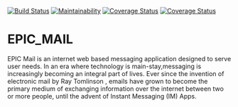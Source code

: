 [![Build Status](https://https://travis-ci.com/Realtime-josh/EPIC_Mail.svg?branch=develop)](https://travis-ci.com/Realtime-josh/EPIC_Mail)
[![Maintainability](https://api.codeclimate.com/v1/badges/a0486eea2f1e5fa4df8e/maintainability)](https://codeclimate.com/github/Realtime-josh/EPIC_Mail)
[![Coverage Status](https://coveralls.io/repos/github/Realtime-josh/EPIC_Mail/badge.svg?branch=develop)](https://coveralls.io/github/Realtime-josh/EPIC_Mail?branch=develop)
[![Coverage Status](coveralls.io/repos/github/Realtime-josh/EPIC_Mail/badge.svg?branch=develop)](https://coveralls.io/github/Realtime-josh/EPIC_Mail?branch=develop)
# EPIC_MAIL
EPIC Mail is an internet web based messaging application designed to serve user needs. In an era where technology is main-stay,messaging is increasingly becoming an integral part of lives. Ever since the invention of electronic mail by Ray Tomlinson , emails have grown to become the primary medium of exchanging information over the internet between two or more people, until the advent of Instant
Messaging (IM) Apps.
